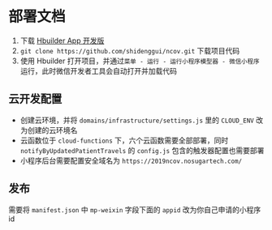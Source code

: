 # 部署文档

1. 下载 [Hbuilder App 开发版](https://www.dcloud.io/hbuilderx.html)
2. `git clone https://github.com/shidenggui/ncov.git` 下载项目代码
3. 使用 Hbuilder 打开项目，并通过`菜单 - 运行 - 运行小程序模型器 - 微信小程序` 运行，此时微信开发者工具会自动打开并加载代码

## 云开发配置

* 创建云环境，并将 `domains/infrastructure/settings.js` 里的 `CLOUD_ENV` 改为创建的云环境名
* 云函数位于 `cloud-functions` 下，六个云函数需要全部部署，同时 `notifyByUpdatedPatientTravels` 的 `config.js` 包含的触发器配置也需要部署
* 小程序后台需要配置安全域名为 `https://2019ncov.nosugartech.com/`

## 发布

需要将 `manifest.json` 中 `mp-weixin` 字段下面的 `appid` 改为你自己申请的小程序 id

